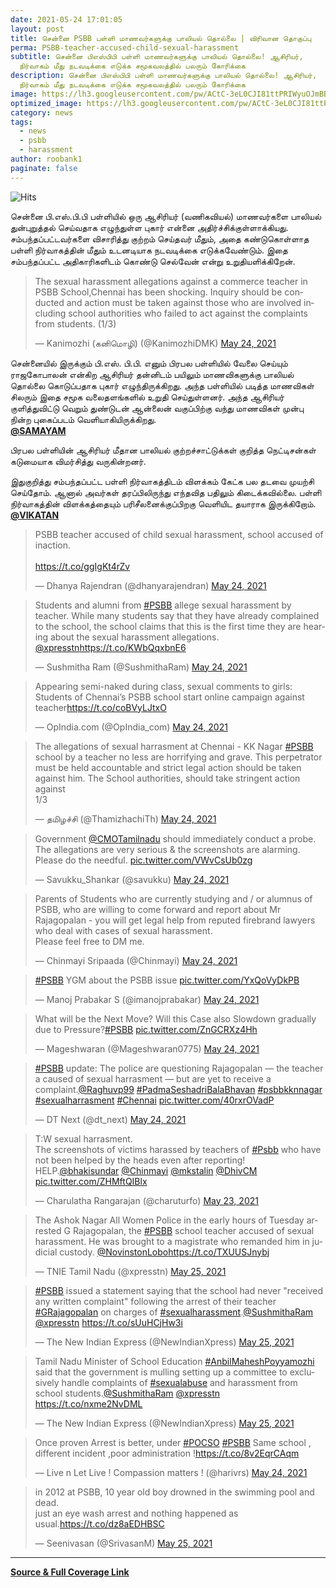 ```yaml
---
date: 2021-05-24 17:01:05
layout: post
title: சென்னை PSBB பள்ளி மாணவர்களுக்கு பாலியல் தொல்லை | விரிவான தொகுப்பு
perma: PSBB-teacher-accused-child-sexual-harassment
subtitle: சென்னை பிஎஸ்பிபி பள்ளி மாணவர்களுக்கு பாலியல் தொல்லை! ஆசிரியர்,
  நிர்வாகம் மீது நடவடிக்கை எடுக்க சமூகவலத்தில் பலரும் கோரிக்கை
description: சென்னை பிஎஸ்பிபி பள்ளி மாணவர்களுக்கு பாலியல் தொல்லை! ஆசிரியர்,
  நிர்வாகம் மீது நடவடிக்கை எடுக்க சமூகவலத்தில் பலரும் கோரிக்கை
image: https://lh3.googleusercontent.com/pw/ACtC-3eL0CJI81ttPRIWyuOJmBBOsMPpKRkbGVx6oB8ZqWzUAQLT2w9LU7MHz3YITXtZC_uONUg8gVgq_tqa-bq5RZ759XOEnM0KEW53gQ3RovJFji90KU9RtcyUXlxouX040BXJ51A81RS-V65g1j9C3UfKWg=w1129-h635-no?authuser=0
optimized_image: https://lh3.googleusercontent.com/pw/ACtC-3eL0CJI81ttPRIWyuOJmBBOsMPpKRkbGVx6oB8ZqWzUAQLT2w9LU7MHz3YITXtZC_uONUg8gVgq_tqa-bq5RZ759XOEnM0KEW53gQ3RovJFji90KU9RtcyUXlxouX040BXJ51A81RS-V65g1j9C3UfKWg=w1129-h635-no?authuser=0
category: news
tags:
  - news
  - psbb
  - harassment
author: roobank1
paginate: false
---
```

![Hits](https://hits.seeyoufarm.com/api/count/incr/badge.svg?url=PSBB-teacher-accused-child-sexual-harassment&count_bg=%230F0E0E&title_bg=%23000000&icon=reverbnation.svg&icon_color=%23FFFAFA&title=views&edge_flat=true)

சென்னை பி.எஸ்.பி.பி பள்ளியில் ஒரு ஆசிரியர் (வணிகவியல்) மாணவர்களை பாலியல் துன்புறுத்தல் செய்வதாக எழுந்துள்ள புகார் என்னை அதிர்ச்சிக்குள்ளாக்கியது. சம்பந்தப்பட்டவர்களை விசாரித்து குற்றம் செய்தவர் மீதும், அதை கண்டுகொள்ளாத பள்ளி நிர்வாகத்தின் மீதும் உடனடியாக நடவடிக்கை எடுக்கவேண்டும். இதை சம்பந்தப்பட்ட அதிகாரிகளிடம் கொண்டு செல்வேன் என்று உறுதியளிக்கிறேன்.

<!--StartFragment-->

<blockquote class="twitter-tweet"><p lang="en" dir="ltr">The sexual harassment allegations against a commerce teacher in PSBB School,Chennai has been shocking. Inquiry should be conducted and action must be taken against those who are involved including school authorities who failed to act against the complaints from students. (1/3)</p>&mdash; Kanimozhi (கனிமொழி) (@KanimozhiDMK) <a href="https://twitter.com/KanimozhiDMK/status/1396690994746183683?ref_src=twsrc%5Etfw">May 24, 2021</a></blockquote> <script async src="https://platform.twitter.com/widgets.js" charset="utf-8"></script>

<!--EndFragment-->

<!--StartFragment-->

சென்னையில் இருக்கும் பி.எஸ். பி.பி. எனும் பிரபல பள்ளியில் வேலை செய்யும் ராஜகோபாலன் என்கிற ஆசிரியர் தன்னிடம் பயிலும் மாணவிகளுக்கு பாலியல் தொல்லை கொடுப்பதாக புகார் எழுந்திருக்கிறது. அந்த பள்ளியில் படித்த மாணவிகள் சிலரும் இதை சமூக வலைதளங்களில் உறுதி செய்துள்ளனர். அந்த ஆசிரியர் குளித்துவிட்டு வெறும் துண்டுடன் ஆன்லைன் வகுப்பிற்கு வந்து மாணவிகள் முன்பு நின்ற புகைப்படம் வெளியாகியிருக்கிறது.
<a href="https://tamil.samayam.com/tamil-cinema/movie-news/sexual-harassment-complaint-against-psbb-teacher-chinmayi-supports-students/articleshow/82902749.cms" target="_blank">
<br><b>@SAMAYAM</b>
</a>


பிரபல பள்ளியின் ஆசிரியர் மீதான பாலியல் குற்றச்சாட்டுக்கள் குறித்த நெட்டிசன்கள் கடுமையாக விமர்சித்து வருகின்றனர்.

இதுகுறித்து சம்பந்தப்பட்ட பள்ளி நிர்வாகத்திடம் விளக்கம் கேட்க பல தடவை முயற்சி செய்தோம். ஆனால் அவர்கள் தரப்பிலிருந்து எந்தவித பதிலும் கிடைக்கவில்லை. பள்ளி நிர்வாகத்தின் விளக்கத்தையும் பரிசீலனைக்குப்பிறகு வெளியிட தயாராக இருக்கிறோம்.
<a href="https://www.vikatan.com/news/crime/student-complaint-against-teacher-in-chennai" target="_blank">
<br><b>@VIKATAN</b>
</a>

<!--EndFragment-->

<!--StartFragment-->

<blockquote class="twitter-tweet"><p lang="en" dir="ltr">PSBB teacher accused of child sexual harassment, school accused of inaction.<br><br> <a href="https://t.co/ggIgKt4rZv">https://t.co/ggIgKt4rZv</a></p>&mdash; Dhanya Rajendran (@dhanyarajendran) <a href="https://twitter.com/dhanyarajendran/status/1396779724978806790?ref_src=twsrc%5Etfw">May 24, 2021</a></blockquote> <script async src="https://platform.twitter.com/widgets.js" charset="utf-8"></script>

<!--EndFragment-->

<!--StartFragment-->

<blockquote class="twitter-tweet"><p lang="en" dir="ltr">Students and alumni from <a href="https://twitter.com/hashtag/PSBB?src=hash&amp;ref_src=twsrc%5Etfw">#PSBB</a> allege sexual harassment by teacher. While many students say that they have already complained to the school, the school claims that this is the first time they are hearing about the sexual harassment allegations. <a href="https://twitter.com/xpresstn?ref_src=twsrc%5Etfw">@xpresstn</a><a href="https://t.co/KWbQqxbnE6">https://t.co/KWbQqxbnE6</a></p>&mdash; Sushmitha Ram (@SushmithaRam) <a href="https://twitter.com/SushmithaRam/status/1396773312135450625?ref_src=twsrc%5Etfw">May 24, 2021</a></blockquote> <script async src="https://platform.twitter.com/widgets.js" charset="utf-8"></script>

<!--EndFragment-->

<!--StartFragment-->

<blockquote class="twitter-tweet"><p lang="en" dir="ltr">Appearing semi-naked during class, sexual comments to girls: Students of Chennai’s PSBB school start online campaign against teacher<a href="https://t.co/coBVyLJtxO">https://t.co/coBVyLJtxO</a></p>&mdash; OpIndia.com (@OpIndia_com) <a href="https://twitter.com/OpIndia_com/status/1396711371207630848?ref_src=twsrc%5Etfw">May 24, 2021</a></blockquote> <script async src="https://platform.twitter.com/widgets.js" charset="utf-8"></script>

<!--EndFragment-->

<!--StartFragment-->

<blockquote class="twitter-tweet"><p lang="en" dir="ltr">The allegations of sexual harrasment at Chennai - KK Nagar <a href="https://twitter.com/hashtag/PSBB?src=hash&amp;ref_src=twsrc%5Etfw">#PSBB</a> school by a teacher no less are horrifying and grave. This perpetrator must be held accountable and strict legal action should be taken against him. The School authorities, should take stringent action against<br>1/3</p>&mdash; தமிழச்சி (@ThamizhachiTh) <a href="https://twitter.com/ThamizhachiTh/status/1396710121766473728?ref_src=twsrc%5Etfw">May 24, 2021</a></blockquote> <script async src="https://platform.twitter.com/widgets.js" charset="utf-8"></script>

<!--EndFragment-->

<!--StartFragment-->

<blockquote class="twitter-tweet"><p lang="en" dir="ltr">Government <a href="https://twitter.com/CMOTamilnadu?ref_src=twsrc%5Etfw">@CMOTamilnadu</a> should immediately conduct a probe. The allegations are very serious &amp; the screenshots are alarming. Please do the needful. <a href="https://t.co/VWvCsUb0zg">pic.twitter.com/VWvCsUb0zg</a></p>&mdash; Savukku_Shankar (@savukku) <a href="https://twitter.com/savukku/status/1396668368476798976?ref_src=twsrc%5Etfw">May 24, 2021</a></blockquote> <script async src="https://platform.twitter.com/widgets.js" charset="utf-8"></script>

<!--EndFragment-->

<!--StartFragment-->

<blockquote class="twitter-tweet"><p lang="en" dir="ltr">Parents of Students who are currently studying and / or alumnus of PSBB, who are willing to come forward and report about Mr Rajagopalan - you will get legal help from reputed firebrand lawyers who deal with cases of sexual harassment. <br>Please feel free to DM me.</p>&mdash; Chinmayi Sripaada (@Chinmayi) <a href="https://twitter.com/Chinmayi/status/1396741613968236546?ref_src=twsrc%5Etfw">May 24, 2021</a></blockquote> <script async src="https://platform.twitter.com/widgets.js" charset="utf-8"></script>

<!--EndFragment-->

<!--StartFragment-->

<blockquote class="twitter-tweet"><p lang="en" dir="ltr"><a href="https://twitter.com/hashtag/PSBB?src=hash&amp;ref_src=twsrc%5Etfw">#PSBB</a> YGM about the PSBB issue <a href="https://t.co/YxQoVyDkPB">pic.twitter.com/YxQoVyDkPB</a></p>&mdash; Manoj Prabakar S (@imanojprabakar) <a href="https://twitter.com/imanojprabakar/status/1396717377119657990?ref_src=twsrc%5Etfw">May 24, 2021</a></blockquote> <script async src="https://platform.twitter.com/widgets.js" charset="utf-8"></script>

<!--EndFragment-->

<!--StartFragment-->

<blockquote class="twitter-tweet"><p lang="en" dir="ltr">What will be the Next Move? Will this Case also Slowdown gradually due to Pressure?<a href="https://twitter.com/hashtag/PSBB?src=hash&amp;ref_src=twsrc%5Etfw">#PSBB</a> <a href="https://t.co/ZnGCRXz4Hh">pic.twitter.com/ZnGCRXz4Hh</a></p>&mdash; Mageshwaran (@Mageshwaran0775) <a href="https://twitter.com/Mageshwaran0775/status/1396783504499765250?ref_src=twsrc%5Etfw">May 24, 2021</a></blockquote> <script async src="https://platform.twitter.com/widgets.js" charset="utf-8"></script>

<!--EndFragment-->

<!--StartFragment-->

<blockquote class="twitter-tweet"><p lang="en" dir="ltr"><a href="https://twitter.com/hashtag/PSBB?src=hash&amp;ref_src=twsrc%5Etfw">#PSBB</a> update: The police are questioning Rajagopalan — the teacher a caused of sexual harrasment — but are yet to receive a complaint.<a href="https://twitter.com/Raghuvp99?ref_src=twsrc%5Etfw">@Raghuvp99</a> <a href="https://twitter.com/hashtag/PadmaSeshadriBalaBhavan?src=hash&amp;ref_src=twsrc%5Etfw">#PadmaSeshadriBalaBhavan</a> <a href="https://twitter.com/hashtag/psbbkknnagar?src=hash&amp;ref_src=twsrc%5Etfw">#psbbkknnagar</a> <a href="https://twitter.com/hashtag/sexualharrasment?src=hash&amp;ref_src=twsrc%5Etfw">#sexualharrasment</a> <a href="https://twitter.com/hashtag/Chennai?src=hash&amp;ref_src=twsrc%5Etfw">#Chennai</a> <a href="https://t.co/40rxrOVadP">pic.twitter.com/40rxrOVadP</a></p>&mdash; DT Next (@dt_next) <a href="https://twitter.com/dt_next/status/1396795433947566085?ref_src=twsrc%5Etfw">May 24, 2021</a></blockquote> <script async src="https://platform.twitter.com/widgets.js" charset="utf-8"></script>

<!--EndFragment-->

<!--StartFragment-->

<blockquote class="twitter-tweet"><p lang="en" dir="ltr">T:W sexual harrasment.<br>The screenshots of victims harassed by teachers of <a href="https://twitter.com/hashtag/Psbb?src=hash&amp;ref_src=twsrc%5Etfw">#Psbb</a> who have not been helped by the heads even after reporting!<br>HELP.<a href="https://twitter.com/bhakisundar?ref_src=twsrc%5Etfw">@bhakisundar</a> <a href="https://twitter.com/Chinmayi?ref_src=twsrc%5Etfw">@Chinmayi</a> <a href="https://twitter.com/mkstalin?ref_src=twsrc%5Etfw">@mkstalin</a> <a href="https://twitter.com/DhivCM?ref_src=twsrc%5Etfw">@DhivCM</a> <a href="https://t.co/ZHMftQIBlx">pic.twitter.com/ZHMftQIBlx</a></p>&mdash; Charulatha Rangarajan (@charuturfo) <a href="https://twitter.com/charuturfo/status/1396519260558479364?ref_src=twsrc%5Etfw">May 23, 2021</a></blockquote> <script async src="https://platform.twitter.com/widgets.js" charset="utf-8"></script>

<!--EndFragment-->

<blockquote class="twitter-tweet"><p lang="en" dir="ltr">The Ashok Nagar All Women Police in the early hours of Tuesday arrested G Rajagopalan, the <a href="https://twitter.com/hashtag/PSBB?src=hash&amp;ref_src=twsrc%5Etfw">#PSBB</a> school teacher accused of sexual harassment. He was brought to a magistrate who remanded him in judicial custody. <a href="https://twitter.com/NovinstonLobo?ref_src=twsrc%5Etfw">@NovinstonLobo</a><a href="https://t.co/TXUUSJnybj">https://t.co/TXUUSJnybj</a></p>&mdash; TNIE Tamil Nadu (@xpresstn) <a href="https://twitter.com/xpresstn/status/1397100155963273216?ref_src=twsrc%5Etfw">May 25, 2021</a></blockquote> <script async src="https://platform.twitter.com/widgets.js" charset="utf-8"></script>

<blockquote class="twitter-tweet"><p lang="en" dir="ltr"><a href="https://twitter.com/hashtag/PSBB?src=hash&amp;ref_src=twsrc%5Etfw">#PSBB</a> issued a statement saying that the school had never &quot;received any written complaint&quot; following the arrest of their teacher <a href="https://twitter.com/hashtag/GRajagopalan?src=hash&amp;ref_src=twsrc%5Etfw">#GRajagopalan</a> on charges of <a href="https://twitter.com/hashtag/sexualharassment?src=hash&amp;ref_src=twsrc%5Etfw">#sexualharassment</a>.<a href="https://twitter.com/SushmithaRam?ref_src=twsrc%5Etfw">@SushmithaRam</a> <a href="https://twitter.com/xpresstn?ref_src=twsrc%5Etfw">@xpresstn</a> <a href="https://t.co/sUuHCjHw3i">https://t.co/sUuHCjHw3i</a></p>&mdash; The New Indian Express (@NewIndianXpress) <a href="https://twitter.com/NewIndianXpress/status/1397199525807149056?ref_src=twsrc%5Etfw">May 25, 2021</a></blockquote> <script async src="https://platform.twitter.com/widgets.js" charset="utf-8"></script>

<blockquote class="twitter-tweet"><p lang="en" dir="ltr">Tamil Nadu Minister of School Education <a href="https://twitter.com/hashtag/AnbilMaheshPoyyamozhi?src=hash&amp;ref_src=twsrc%5Etfw">#AnbilMaheshPoyyamozhi</a> said that the government is mulling setting up a committee to exclusively handle complaints of <a href="https://twitter.com/hashtag/sexualabuse?src=hash&amp;ref_src=twsrc%5Etfw">#sexualabuse</a> and harassment from school students.<a href="https://twitter.com/SushmithaRam?ref_src=twsrc%5Etfw">@SushmithaRam</a> <a href="https://twitter.com/xpresstn?ref_src=twsrc%5Etfw">@xpresstn</a> <a href="https://t.co/nxme2NvDML">https://t.co/nxme2NvDML</a></p>&mdash; The New Indian Express (@NewIndianXpress) <a href="https://twitter.com/NewIndianXpress/status/1397186271181787140?ref_src=twsrc%5Etfw">May 25, 2021</a></blockquote> <script async src="https://platform.twitter.com/widgets.js" charset="utf-8"></script>

<blockquote class="twitter-tweet"><p lang="en" dir="ltr">Once proven Arrest is better, under <a href="https://twitter.com/hashtag/POCSO?src=hash&amp;ref_src=twsrc%5Etfw">#POCSO</a> <a href="https://twitter.com/hashtag/PSBB?src=hash&amp;ref_src=twsrc%5Etfw">#PSBB</a> Same school , different incident ,poor administration !<a href="https://t.co/8v2EqrCAqm">https://t.co/8v2EqrCAqm</a></p>&mdash; Live n Let Live ! Compassion matters ! (@harivrs) <a href="https://twitter.com/harivrs/status/1396781292583211016?ref_src=twsrc%5Etfw">May 24, 2021</a></blockquote> <script async src="https://platform.twitter.com/widgets.js" charset="utf-8"></script>

<blockquote class="twitter-tweet"><p lang="en" dir="ltr">in 2012 at PSBB, 10 year old boy drowned in the swimming pool and dead.<br>just an eye wash arrest and nothing happened as usual.<a href="https://t.co/dz8aEDHBSC">https://t.co/dz8aEDHBSC</a></p>&mdash; Seenivasan (@SrivasanM) <a href="https://twitter.com/SrivasanM/status/1397101286915559425?ref_src=twsrc%5Etfw">May 25, 2021</a></blockquote> <script async src="https://platform.twitter.com/widgets.js" charset="utf-8"></script>


- - -
<a href="https://news.google.com/stories/CAAqOQgKIjNDQklTSURvSmMzUnZjbmt0TXpZd1NoTUtFUWl0NS12c2tvQU1FWlFCSENoeXRJT3RLQUFQAQ?hl=en-IN&gl=IN&ceid=IN%3Aen" target="_blank">
<b>Source & Full Coverage Link</b>
</a>
